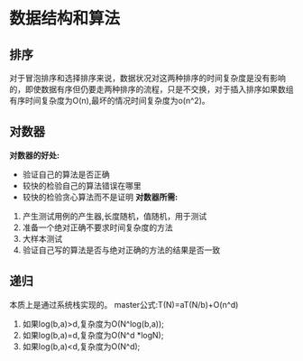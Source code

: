 # 数据结构和算法
## 排序
  对于冒泡排序和选择排序来说，数据状况对这两种排序的时间复杂度是没有影响的，即使数据有序但仍要走两种排序的流程，只是不交换，对于插入排序如果数组有序时间复杂度为O(n),最坏的情况时间复杂度为o(n^2)。
## 对数器
**对数器的好处:**
- 验证自己的算法是否正确
- 较快的检验自己的算法错误在哪里
- 较快的检验贪心算法而不是证明
**对数器所需:**
1. 产生测试用例的产生器,长度随机，值随机，用于测试
2. 准备一个绝对正确不要求时间复杂度的方法
3. 大样本测试
4. 验证自己写的算法是否与绝对正确的方法的结果是否一致
## 递归
本质上是通过系统栈实现的。
master公式:T(N)=aT(N/b)+O(n^d)
1. 如果log(b,a)>d,复杂度为O(N^log(b,a));
2. 如果log(b,a)=d,复杂度为O(N^d *logN);
3. 如果log(b,a)<d,复杂度为O(N^d);

 

